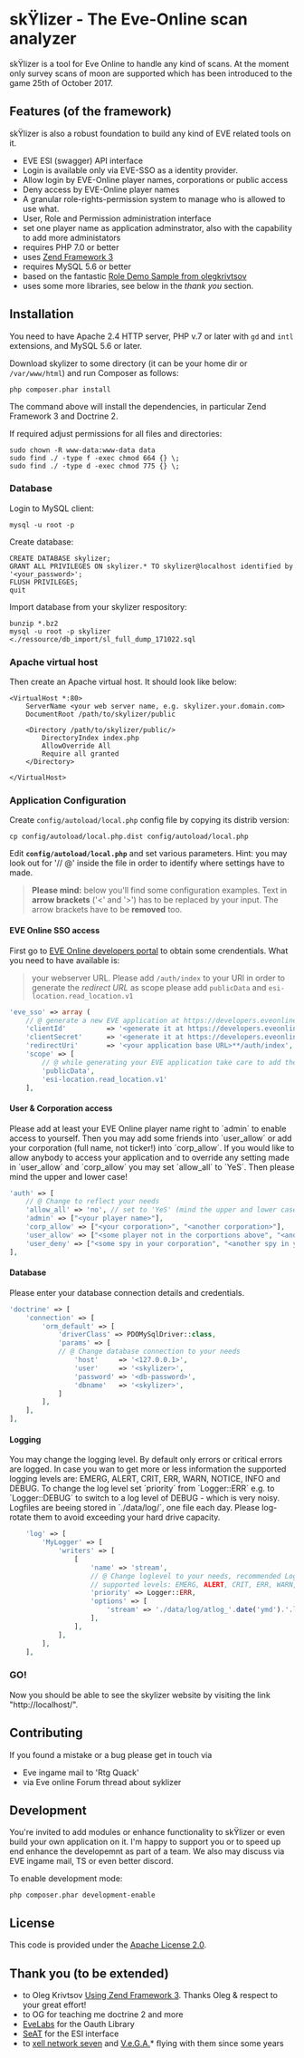 # skŸlizer - The Eve-Online scan analyzer

skŸlizer is a tool for Eve Online to handle any kind of scans. At the moment only survey scans of moon are supported which has been introduced to the game 25th of October 2017.

## Features (of the framework)

skŸlizer is also a robust foundation to build any kind of EVE related tools on it. 

* EVE ESI (swagger) API interface
* Login is available only via EVE-SSO as a identity provider. 
* Allow login by EVE-Online player names, corporations or public access
* Deny access by EVE-Online player names 
* A granular role-rights-permission system to manage who is allowed to use what.
* User, Role and Permission administration interface
* set one player name as application adminstrator, also with the capability to add more administators
* requires PHP 7.0 or better
* uses [Zend Framework 3](https://github.com/zendframework/zendframework)
* requires MySQL 5.6 or better
* based on the fantastic [Role Demo Sample from olegkrivtsov](https://github.com/olegkrivtsov/using-zf3-book-samples/tree/master/roledemo)
* uses some more libraries, see below in the *thank you* section.

## Installation

You need to have Apache 2.4 HTTP server, PHP v.7 or later with `gd` and `intl` extensions, and MySQL 5.6 or later.

Download skylizer to some directory (it can be your home dir or `/var/www/html`) and run Composer as follows:

```
php composer.phar install
```

The command above will install the dependencies, in particular Zend Framework 3 and Doctrine 2.

If required adjust permissions for all files and directories:

```
sudo chown -R www-data:www-data data
sudo find ./ -type f -exec chmod 664 {} \;
sudo find ./ -type d -exec chmod 775 {} \;
```

### Database

Login to MySQL client:

```
mysql -u root -p
```

Create database:

```
CREATE DATABASE skylizer;
GRANT ALL PRIVILEGES ON skylizer.* TO skylizer@localhost identified by '<your_password>';
FLUSH PRIVILEGES;
quit
```

Import database from your skylizer respository:

```
bunzip *.bz2
mysql -u root -p skylizer <./ressource/db_import/sl_full_dump_171022.sql
```

### Apache virtual host

Then create an Apache virtual host. It should look like below:

```
<VirtualHost *:80>
	ServerName <your web server name, e.g. skylizer.your.domain.com>
    DocumentRoot /path/to/skylizer/public
    
    <Directory /path/to/skylizer/public/>
        DirectoryIndex index.php
        AllowOverride All
        Require all granted
    </Directory>

</VirtualHost>
```

### Application Configuration

Create `config/autoload/local.php` config file by copying its distrib version:

```
cp config/autoload/local.php.dist config/autoload/local.php
```

Edit **`config/autoload/local.php`** and set various parameters. Hint: you may look out for '// @' inside the file in order to identify where settings have to made.

> **Please mind:** below you'll find some configuration examples. Text in **arrow brackets** ('<' and '>') has to be replaced by your input. The arrow brackets have to be **removed** too.

#### EVE Online SSO access

First go to [EVE Online developers portal](https://developers.eveonline.com/applications) to obtain some crendentials. 
What you need to have available is:
> your webserver URL. Please add `/auth/index` to your URl in order to generate the *redirect URL*
> as scope please add `publicData` and `esi-location.read_location.v1`

```php
'eve_sso' => array (
	// @ generate a new EVE application at https://developers.eveonline.com/applications
	'clientId'          => '<generate it at https://developers.eveonline.com/applications>',
	'clientSecret'      => '<generate it at https://developers.eveonline.com/applications>',
	'redirectUri'       => '<your application base URL>**/auth/index',
	'scope' => [
		// @ while generating your EVE application take care to add these scopes
		'publicData', 
		'esi-location.read_location.v1'
	],
```

#### User & Corporation access

Please add at least your EVE Online player name right to ´admin´ to enable access to yourself. 
Then you may add some friends into ´user_allow´ or add your corporation (full name, not ticker!) into ´corp_allow´.
If you would like to allow anybody to access your application and to override any setting made in ´user_allow´ and ´corp_allow´ you may set ´allow_all´ to ´YeS´. Then please mind the upper and lower case!

```php
'auth' => [
	// @ Change to reflect your needs
	'allow_all' => 'no', // set to 'YeS' (mind the upper and lower case!) **to allow to any Eve-User to get access as a regular user**
	'admin' => ["<your player name>"],
	'corp_allow' => ["<your corporation>", "<another corporation>"],
	'user_allow' => ["<some player not in the corportions above", "<another player name>"],
	'user_deny' => ["<some spy in your corporation", "<another spy in your corporation>", "<your CEO's name (joke...)>"],
],
```

#### Database 

Please enter your database connection details and credentials.

```php
'doctrine' => [
	'connection' => [
		'orm_default' => [
			'driverClass' => PDOMySqlDriver::class,
			'params' => [
			// @ Change database connection to your needs
				'host'     => '<127.0.0.1>',
				'user'     => '<skylizer>',
				'password' => '<db-password>',
				'dbname'   => '<skylizer>',
			]
		],
	], 
],
```

#### Logging

You may change the logging level. By default only errors or critical errors are logged.
In case you wan to get more or less information the supported logging levels are: EMERG, ALERT, CRIT, ERR, WARN, NOTICE, INFO and DEBUG. 
To change the log level set ´priority´ from ´Logger::ERR´ e.g. to ´Logger::DEBUG´ to switch to a log level of DEBUG - which is very noisy.
Logfiles are beeing stored in ´./data/log/´, one file each day. Please log-rotate them to avoid exceeding your hard drive capacity.

```php
	'log' => [
        'MyLogger' => [
            'writers' => [
                [
                    'name' => 'stream',
					// @ Change loglevel to your needs, recommended Logger::ERR
					// supported levels: EMERG, ALERT, CRIT, ERR, WARN, NOTICE, INFO, DEBUG
                    'priority' => Logger::ERR,
                    'options' => [
                        'stream' => './data/log/atlog_'.date('ymd').'.log',
                    ],
                ],
            ],
        ],
	],
```

### GO!

Now you should be able to see the skylizer website by visiting the link "http://localhost/". 
 
## Contributing

If you found a mistake or a bug please get in touch via 
* Eve ingame mail to 'Rtg Quack'
* via Eve online Forum thread about syklizer


## Development

You're invited to add modules or enhance functionality to skŸlizer or even build your own application on it. 
I'm happy to support you or to speed up end enhance the developemnt as part of a team.
We also may discuss via EVE ingame mail, TS or even better discord.

To enable development mode:

```
php composer.phar development-enable
```

## License

This code is provided under the [Apache License 2.0](https://choosealicense.com/licenses/apache-2.0/). 

## Thank you (to be extended)
* to Oleg Krivtsov [Using Zend Framework 3](https://github.com/olegkrivtsov/using-zend-framework-3-book). Thanks Oleg & respect to your great effort!
* to OG for teaching me doctrine 2 and more
* [EveLabs](https://github.com/EvELabs/oauth2-eveonline) for the  Oauth Library
* [SeAT](https://github.com/eveseat/eseye) for the ESI interface
* to [xell network seven](http://evemaps.dotlan.net/corp/xell_network_seven) and [V.e.G.A.](http://evemaps.dotlan.net/alliance/V.e.G.A.)* flying with them since some years
